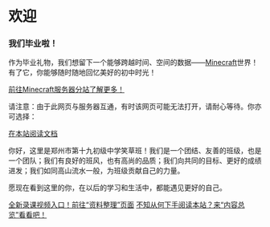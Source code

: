 # 欢迎

<div class="alert alert-success" role="alert">
    <h3 class="alert-heading">我们毕业啦！</h3>
    <p>作为毕业礼物，我们想留下一个能够跨越时间、空间的数据——<a href="https://zh.minecraft.wiki">Minecraft</a>世界！有了它，你能够随时随地回忆美好的初中时光！</p>
    <a class="btn btn-success w-100" href="http://mc.xiaocaozz.top:8000">前往Minecraft服务器分站了解更多！</a>
    <p>请注意：由于此网页与服务器互通，有时该网页可能无法打开，请耐心等待。你亦可选择：</p>
    <a class="btn btn-success-outline w-100" href="/其他/Minecraft/index.html">在本站阅读文档</a>
</div>

你好，这里是郑州市第十九初级中学笑草班！我们是一个团结、友善的班级，也是一个团队；我们有良好的班风，也有高尚的品质；我们向共同的目标、更好的成绩进发；我们如同高山流水一般，为班级贡献自己的力量。

愿现在看到这里的你，在以后的学习和生活中，都能遇见更好的自己。

<div class="d-grid">
    <div class="btn-group-vertical">
        <a class="btn btn-success mb-0" href="/其他/资料整理">全新录课视频入口！前往“资料整理”页面</a>
        <a class="btn btn-outline-success ms-0 mb-0" href="/roots/overview">不知从何下手阅读本站？来“内容总览”看看吧！</a>
    </div>
</div>
